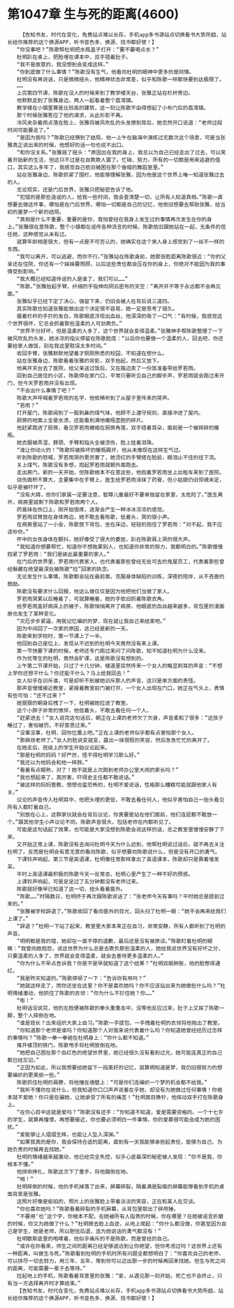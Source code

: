 # 第1047章 生与死的距离(4600)
        【告知书友，时代在变化，免费站点难以长存，手机app多书源站点切换看书大势所趋，站长给你推荐的这个换源APP，听书音色多、换源、找书都好使！】
       “你没事吧？”陈歌帮杜明把水瓶盖子打开：“要不要喝点水？”
       杜明趴在桌上，把脸埋在课本中，双手捂着肚子。
       “我不是故意的，我没想到会变成这样。”
       “你到底做了什么事情？”陈歌没有生气，他看向杜明的眼神中更多的是同情。
       杜明没有再说话，只是微微摇头，他精神状态非常差，似乎和陈歌一样都快要到达极限了。
       ……
       上完第四节课，陈歌在没人的时候来到了教学楼天台，张雅正站在栏杆旁边。
       他默默走到了张雅身边，两人一起看着整个荔湾镇。
       教学楼在小镇里算是比较高的建筑，这一刻让陈歌不由得想起了小布门后的荔湾镇。
       那个时候张雅答应了他的请求，从此形影不离。
       冷风夹杂着雨点落在脸上，张雅将被风吹乱的头发撩到耳后，她忽然开口说道：“老师过段时间可能要走了。”
       “是因为我吗？”陈歌已经猜到了结局，他一上午在脑海中演练过无数次这个场景，可是当张雅真正说出来的时候，他想好的话一句也说不出口。
       “和你没关系。”张雅摇了摇头：“原因出在我的身上，我总以为自己已经走出了过去，可以笑着开始新的生活，但这只不过是在自欺欺人罢了。忙碌、努力，所有的一切都是用来逃避的借口，其实这么多年了，我感觉自己依旧被困在那个昏暗的舞蹈室里。”
       站在张雅身边，陈歌抓紧了围栏，他能够理解张雅，因为他是这个世界上唯一知道张雅过去的人。
       无论现实，还是门后世界，张雅只把秘密告诉了他。
       “犯错的是那些造谣的人，给我一些时间，我会查清楚一切，让所有人知道真相。”陈歌一直想要去做这件事，哪怕是在门后世界，哪怕一切都是自己的记忆，他依旧想要去帮助张雅，给当初的噩梦一个新的结局。
       “真相是什么不重要，重要的是你，我怕曾经在我身上发生过的事情再次发生在你的身上。”张雅很在意陈歌，整个小镇都在谣传各种流言的时候，陈歌依旧跟她站在一起，无条件的信任她，这种感觉从未有过。
       就算年龄相差很大，但有一点是不可否认的，她确实在这个男人身上感觉到了一丝不一样的东西。
       “我可以离开，可以逃避，而你不行。”张雅站在陈歌身前，她那张脸距离陈歌很近：“你的父亲还在住院，你还有一个妹妹要照顾，以后这些责任都会压在你的身上，你绝对不能因为我的事情受到影响。”
       “我大概已经知道传谣的人是谁了，我们可以……”
       “陈歌。”张雅抬起手臂，纤细的手指伸向阴云密布的天空：“离开并不等于永远都不会再见面。”
       张雅似乎已经下定了决心，强留下来，仍旧会被人在背后说三道四。
       其实陈歌也知道张雅能做出这个决定很不容易，她一定是思考了很久。
       握着栏杆的手拧的发白，陈歌眼底浮现出血丝，他深深的吸了一口气：“有时候，我感觉这个世界很坏，它总会抓着那些温柔的人可劲欺负。”
       “世界不分好坏，但是温柔的人多了，这个世界就会变得温柔。”张雅伸手帮陈歌整理了一下被风吹乱的头发，她冰凉的指尖停留在陈歌脸庞：“以后你也要做一个温柔的人，回去吧，你还要给家人做饭，别在我这里耽误太多时间。”
       收回手臂，张雅默默地望着才刚刚熟悉的校园，不知道在想什么。
       站在张雅身边，陈歌看着张雅的背影，双手抬起，然后又放下。
       他离开天台去了医院，给父亲送过饭后，又在路边卖了一份饭准备带给罗若雨。
       回到自己居住的小区，陈歌停在家门口，平常只要听见自己的脚步声，罗若雨就会跑过来开门，但今天罗若雨并没有出现。
       “不会出什么事情了吧？”
       陈歌大声呼喊着罗若雨的名字，他依稀听到了从屋子里传来的哭声。
       “若雨？”
       打开屋门，陈歌闻到了一股刺鼻的煤气味，他顾不上遵守规则，直接冲进了屋内。
       厨房的地面上全是水渍，还能看到满地暖瓶壶胆的碎片。
       他赶紧跑进了厨房，看见罗若雨蜷缩在厨房角落，双手捂着耳朵，面前是一个被摔碎的暖瓶。
       她衣服被弄湿，脖颈、手臂和指头全被烫伤，脸上挂着泪珠。
       “谁让你动火的！”陈歌将被摔坏的暖瓶踢开，他从未像现在这样生气过。
       听到陈歌的怒喊，罗若雨哭的更厉害了，她烫红的手臂搭在脸前，眼泪止不住的往下流。
       关上煤气，陈歌没有多想，抱起罗若雨就朝外面跑去。
       走出房门，新的一天开始，但陈歌根本不在意这些，他抱着罗若雨坐上出租车来到了医院。
       烧伤面积不算大，主要集中在手臂上，医生给罗若雨涂抹了药膏，但小姑娘仍旧惊魂未定，似乎是被吓坏了。
       “没有大碍，但你们家属一定要注意，智障儿童最好不要单独留在家里，太危险了。”医生离开，病房里就剩下陈歌和罗若雨两个人。
       药膏抹在伤口上，刚开始很疼，逐渐会产生一种冰冰凉凉的感觉。
       罗若雨双臂放在身体两边，她不敢去看陈歌，低着头，哭的很小声。
       在病房里站了一小会，陈歌放下背包，坐在床边，轻轻的抱住了罗若雨：“对不起，我不应该吵你。”
       怀中的女孩身体在颤抖，她好像受了很大的委屈，趴在陈歌肩上哭的很大声。
       “我知道你想要帮忙，知道你不想拖累别人，也知道你非常的努力，我都明白的。”陈歌慢慢抱紧了罗若雨：“我们是彼此最重要的家人。”
       在门后的世界里，罗若雨代表家人，也代表着那些曾经无处可去的鬼屋员工，代表着那些曾经躲藏在绝望最深处被陈歌“捡”回家的执念。
       无论发生什么事情，陈歌都会站在最前面，克服身体缺陷的训练，深夜的陪伴，从不吝啬的鼓励。
       陈歌没有要求什么回报，他这么做仅仅是因为他把他们当做了家人。
       罗若雨哭累以后睡着了，可就算睡着，她的手依旧抓着陈歌衣角。
       给罗若雨盖好病床上的被子，陈歌悄悄离开了病房，他眼底的血丝越来越多，背包里的漫画册也发生了某种变化。
       “灾厄步步紧逼，用我记忆编织的梦，现在就让我自己来结束吧。”
       因为中间回了一次家的原因，这已经是新的一天。
       陈歌来到学校时，第一节课上了一半。
       他回到自己座位上，发现从不迟到的杜明今天竟然没有来上课。
       第一节快要下课的时候，老师还专门跑过来问了问陈歌，知不知道杜明为什么没来。
       作为优等生的杜明，竟然会旷课，这是陈歌没有想到的。
       上午第二节课开始，只过了十几分钟，楼道里突然传来一个女人的略显刺耳的声音：“不想上学你还想干什么？你还能干什么？马上给我回去！”
       女人似乎在训斥谁，可是却听不到被她训斥那人的声音，这只是单方面的责怪。
       那声音慢慢接近教室，紧接着教室前门被打开，一个女人出现在门口，她正在气头上，表情有些可怕：“还不过来？”
       她狠狠的朝身后拽了一下，杜明被她拉进了教室。
       这个小胖子非常的憔悴，他低着头，不敢去看任何一个人。
       “赶紧进去！”女人说完这句话后，朝正在上课的老师欠了欠身，声音柔和了很多：“这孩子睡过了，害怕被罚，不好意思过来。”
       “没事没事，杜明，回你位置上吧。”正在上课的老师似乎都有点害怕那个女人。
       “那麻烦老师了。”女人的脸说变就变，露出一抹很假的笑容，然后急急忙忙的离开了。
       在她走后，班级上的学生开始议论起来。
       “那是杜明的妈妈？好严厉，怪不得杜明学习那么好。”
       “我还以为他妈会和他一样胖。”
       “看着有点眼熟，对了！她不就是上次跑到老师办公室大闹的家长吗？”
       “我也想起来了，真厉害，吓得史主任都不敢说话。”
       “被这样的妈妈管教，想想也蛮恐怖的，杜明不爱说话，性格那么糟糕可能就跟他家人有关。”
       议论的声音传入杜明耳中，他把头埋的更低，不敢去看任何人，他似乎害怕自己一抬头看见所有人都盯着自己。
       “别放在心上，这群家伙就会在背后议论，你真要是站在他们面前，他们连屁都不敢放一个。”跟其他学生小声议论不同，陈歌声音很大，包括老师在内都听见了。
       可能是这句话起了效果，也可能是大家没想到陈歌会说这样的话，总之教室里慢慢安静了下来。
       又开始正常上课，陈歌没有去询问杜明今天为什么迟到，他帮杜明说过话后，就不再去关注杜明了。反而是杜明会有意无意的看向陈歌，似乎想要向陈歌说什么，但是没有开口的勇气。
       下课铃声响起，第三节是英语课，杜明像往常那样拿出了英语课本，陈歌却只是靠着墙发呆。
       平时上英语课最积极的陈歌今天一反常态，杜明心里产生了一种不好的预感。
       上课铃声响起，可是足足过了五分钟都没有老师过来。
       陈歌就好像早已知道了这一切，扭头看着窗外。
       “陈歌……”时隔数日，杜明终于再次跟陈歌说话了：“张老师今天有事吗？平时她总是提前过来的。”
       “张雅被学校辞退了。”陈歌收回了看向窗外的目光，回头扫了杜明一眼：“她不会再来给我们上课了。”
       “辞退？”杜明一下站了起来，教室里大家本来正在自习，非常安静，所有人都听到了杜明的声音。
       “明明都是我的错，她却在一直不停的道歉，最后还是没有被原谅。”陈歌盯着杜明的眼睛：“我曾向她抱怨，说这世界为什么总是去欺负那些温柔的人，她给我说世界没有好坏之分，只要温柔的人多了，世界就会变得温柔，就会去善待更多温柔的人。”
       “你为什么不早点告诉我？你是不是早就知道了这个结果？”杜明双眼肿胀，他的脸憋得通红。
       “我是昨天知道的。”陈歌停顿了一下：“告诉你有用吗？”
       “她就这样走了，而你还坐在这里？你不是喜欢她吗？你不应该站出来为她做些什么吗？”杜明情绪激动，他抓住了陈歌的衣领：“你为什么不拦住她？你……”
       “嘭！”
       杜明话没说完，他的左脸便被陈歌的拳头重重击中，没等他反应过来，肚子上又挨了陈歌一脚，整个人摔倒在地。
       “谁是班长？出来组织大家上自习。”陈歌一手提包，一手拽着杜明的衣领将他拖出了教室。
       “你知道那个老师是谁吗？你知道那个人对我来说代表着什么吗？你知道她曾经经历过怎样的事情吗？”陈歌一拳一拳砸在杜明身上：“你什么都不知道。”
       推开楼顶的铁门，陈歌甩手将杜明放倒在地。
       “她把自己困在那个血红色的绝望世界里，她已经很久没有看到过光，她可能连真正的自己都已经忘记。”
       “正因为如此，所以我想要给她留下一段美好的记忆，就算明知道是梦，我仍旧很努力的想要编织的更美丽一些。”
       陈歌抓住杜明的肩膀，将他撞在墙壁上：“可是你们连编织一个梦的机会都不给我。”
       “我听不懂你在说什么，但我知道你口口声声说着在乎她，却没有为她做过任何事情！你根本就不爱她！你只是在骗她，让她承受了所有的痛苦！”杜明面目狰狞，他挥动双手打在陈歌身上。
       “在你心目中这就是爱吗？”陈歌没有还手：“你知道不知道，爱是需要资格的。一个十七岁的学生，就算再憧憬，再想要接近，你也要必须明白一件事情，你的爱慕很可能会成为她的困扰。”
       “爱能够让人熠熠生辉，也能让人坠入深渊。”
       “如果我真的是你，我会保持合适的距离，直到有一天我能够承担起责任，能够为自己、为她负责的时候再去找她。”
       杜明的情绪越来越激动，他已经完全失控，似乎心底最深的秘密被人发现：“你不是我，你根本不懂。”
       他拼命挣扎，陈歌这次下了重手，将他踹倒在地。
       “啪！”
       杜明摔倒的时候，他的手机掉落了出来，屏幕碎裂，隔着满是裂痕的屏幕能够看到手机的桌面背景是张雅。
       这照片好像是偷拍的，照片上的张雅脸上带着淡淡的笑容，正在和某人在交谈。
       “你也喜欢她吗？”陈歌看着碎裂的手机屏幕，从背包里取出了碎颅锤。
       “不要用‘也’这个字，你根本不配，在她被所有人指责的时候，你在哪里？在她被谣言折磨的时候，你又为她做了什么？”杜明擦去脸上血迹，从地上爬起：“你什么都没做，你甚至因为自己是学生，她是老师，所以胆怯后退，连为她说话的勇气都没有！”
       杜明歇斯底里的咆哮着，他似乎痛斥的不是陈歌，而是曾经的自己。
       “或许在你看来，师生之间的距离已经足够遥远到让你绝望，但你考虑过吗？这世界上还有一种距离，叫做生与死。”陈歌看到杜明的手机时所有问题全都想明白了：“你喜欢自己的老师，可以拼尽一切去努力，用三年、五年，等到你可以迈出那一步的时候再回来找她。但生与死之间的距离，可能需要一辈子去等待。”
       捡起地上的手机，陈歌看着背景里的张雅：“爱，从遇见那一刻开始，死亡也不会终止，只有当一方选择离开时才算结束。”
       【告知书友，时代在变化，免费站点难以长存，手机app多书源站点切换看书大势所趋，站长给你推荐的这个换源APP，听书音色多、换源、找书都好使！】